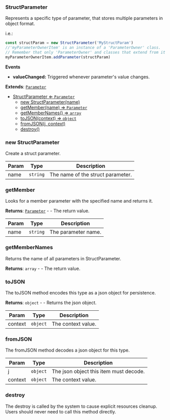<a name="StructParameter"></a>

### StructParameter 
Represents a specific type of parameter, that stores multiple parameters in object format.

i.e.:
```javascript
const structParam = new StructParameter('MyStructParam')
//'myParameterOwnerItem' is an instance of a 'ParameterOwner' class.
// Remember that only 'ParameterOwner' and classes that extend from it can host 'Parameter' objects.
myParameterOwnerItem.addParameter(structParam)
```

**Events**
* **valueChanged:** Triggered whenever parameter's value changes.


**Extends**: <code>[Parameter](api/SceneTree\Parameters\Parameter.md)</code>  

* [StructParameter ⇐ <code>Parameter</code>](#StructParameter)
    * [new StructParameter(name)](#new-StructParameter)
    * [getMember(name) ⇒ <code>Parameter</code>](#getMember)
    * [getMemberNames() ⇒ <code>array</code>](#getMemberNames)
    * [toJSON(context) ⇒ <code>object</code>](#toJSON)
    * [fromJSON(j, context)](#fromJSON)
    * [destroy()](#destroy)

<a name="new_StructParameter_new"></a>

### new StructParameter
Create a struct parameter.


| Param | Type | Description |
| --- | --- | --- |
| name | <code>string</code> | The name of the struct parameter. |

<a name="StructParameter+getMember"></a>

### getMember
Looks for a member parameter with the specified name and returns it.


**Returns**: <code>[Parameter](api/SceneTree\Parameters\Parameter.md)</code> - - The return value.  

| Param | Type | Description |
| --- | --- | --- |
| name | <code>string</code> | The parameter name. |

<a name="StructParameter+getMemberNames"></a>

### getMemberNames
Returns the name of all parameters in StructParameter.


**Returns**: <code>array</code> - - The return value.  
<a name="StructParameter+toJSON"></a>

### toJSON
The toJSON method encodes this type as a json object for persistence.


**Returns**: <code>object</code> - - Returns the json object.  

| Param | Type | Description |
| --- | --- | --- |
| context | <code>object</code> | The context value. |

<a name="StructParameter+fromJSON"></a>

### fromJSON
The fromJSON method decodes a json object for this type.



| Param | Type | Description |
| --- | --- | --- |
| j | <code>object</code> | The json object this item must decode. |
| context | <code>object</code> | The context value. |

<a name="StructParameter+destroy"></a>

### destroy
The destroy is called by the system to cause explicit resources cleanup.
Users should never need to call this method directly.



